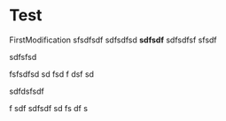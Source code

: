 # Test

FirstModification
sfsdfsdf
sdfsdfsd
**sdfsdf**
sdfsdfsf
sfsdf

sdfsfsd


fsfsdfsd
sd
fsd
f
dsf
sd

sdfdsfsdf

f
sdf
sdfsdf
sd
fs
df
s

